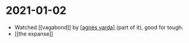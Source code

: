 # 2021-01-02

- Watched [[vagabond]] by [[agnès varda]] (part of it), good for tough.
- [[the expanse]]

[//begin]: # "Autogenerated link references for markdown compatibility"
[agnès varda]: ../agnès-varda "Agnès Varda"
[//end]: # "Autogenerated link references"